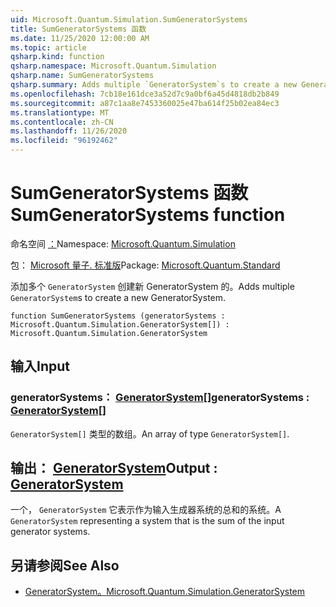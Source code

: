 ```yaml
---
uid: Microsoft.Quantum.Simulation.SumGeneratorSystems
title: SumGeneratorSystems 函数
ms.date: 11/25/2020 12:00:00 AM
ms.topic: article
qsharp.kind: function
qsharp.namespace: Microsoft.Quantum.Simulation
qsharp.name: SumGeneratorSystems
qsharp.summary: Adds multiple `GeneratorSystem`s to create a new GeneratorSystem.
ms.openlocfilehash: 7cb18e161dce3a52d7c9a0bf6a45d4818db2b849
ms.sourcegitcommit: a87c1aa8e7453360025e47ba614f25b02ea84ec3
ms.translationtype: MT
ms.contentlocale: zh-CN
ms.lasthandoff: 11/26/2020
ms.locfileid: "96192462"
---
```

# <a name="sumgeneratorsystems-function"></a><span data-ttu-id="8e42e-102">SumGeneratorSystems 函数</span><span class="sxs-lookup"><span data-stu-id="8e42e-102">SumGeneratorSystems function</span></span>

<span data-ttu-id="8e42e-103">命名空间 [：](xref:Microsoft.Quantum.Simulation)</span><span class="sxs-lookup"><span data-stu-id="8e42e-103">Namespace: [Microsoft.Quantum.Simulation](xref:Microsoft.Quantum.Simulation)</span></span>

<span data-ttu-id="8e42e-104">包： [Microsoft 量子. 标准版](https://nuget.org/packages/Microsoft.Quantum.Standard)</span><span class="sxs-lookup"><span data-stu-id="8e42e-104">Package: [Microsoft.Quantum.Standard](https://nuget.org/packages/Microsoft.Quantum.Standard)</span></span>


<span data-ttu-id="8e42e-105">添加多个 `GeneratorSystem` 创建新 GeneratorSystem 的。</span><span class="sxs-lookup"><span data-stu-id="8e42e-105">Adds multiple `GeneratorSystem`s to create a new GeneratorSystem.</span></span>

```qsharp
function SumGeneratorSystems (generatorSystems : Microsoft.Quantum.Simulation.GeneratorSystem[]) : Microsoft.Quantum.Simulation.GeneratorSystem
```


## <a name="input"></a><span data-ttu-id="8e42e-106">输入</span><span class="sxs-lookup"><span data-stu-id="8e42e-106">Input</span></span>

### <a name="generatorsystems--generatorsystem"></a><span data-ttu-id="8e42e-107">generatorSystems： [GeneratorSystem](xref:Microsoft.Quantum.Simulation.GeneratorSystem)[]</span><span class="sxs-lookup"><span data-stu-id="8e42e-107">generatorSystems : [GeneratorSystem](xref:Microsoft.Quantum.Simulation.GeneratorSystem)[]</span></span>

<span data-ttu-id="8e42e-108">`GeneratorSystem[]` 类型的数组。</span><span class="sxs-lookup"><span data-stu-id="8e42e-108">An array of type `GeneratorSystem[]`.</span></span>



## <a name="output--generatorsystem"></a><span data-ttu-id="8e42e-109">输出： [GeneratorSystem](xref:Microsoft.Quantum.Simulation.GeneratorSystem)</span><span class="sxs-lookup"><span data-stu-id="8e42e-109">Output : [GeneratorSystem](xref:Microsoft.Quantum.Simulation.GeneratorSystem)</span></span>

<span data-ttu-id="8e42e-110">一个， `GeneratorSystem` 它表示作为输入生成器系统的总和的系统。</span><span class="sxs-lookup"><span data-stu-id="8e42e-110">A `GeneratorSystem` representing a system that is the sum of the input generator systems.</span></span>

## <a name="see-also"></a><span data-ttu-id="8e42e-111">另请参阅</span><span class="sxs-lookup"><span data-stu-id="8e42e-111">See Also</span></span>

- [<span data-ttu-id="8e42e-112">GeneratorSystem。</span><span class="sxs-lookup"><span data-stu-id="8e42e-112">Microsoft.Quantum.Simulation.GeneratorSystem</span></span>](xref:Microsoft.Quantum.Simulation.GeneratorSystem)